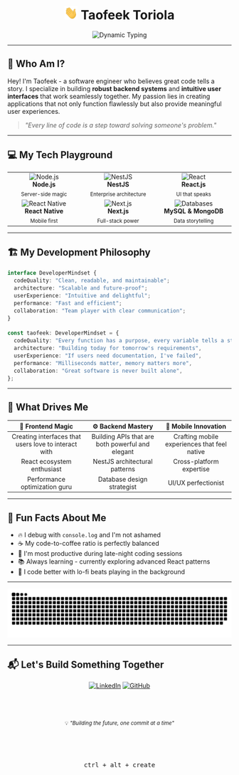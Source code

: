 <div align="center">
  <h1>
    <img src="https://raw.githubusercontent.com/ABSphreak/ABSphreak/master/gifs/Hi.gif" width="30px" height="30px"> 
    Taofeek Toriola
  </h1>
  
  <img src="https://readme-typing-svg.herokuapp.com?font=Roboto+Slab&weight=600&size=28&duration=4000&pause=800&color=FF6B35&center=true&vCenter=true&width=800&lines=Full-Stack+Engineer+%7C+Problem+Solver;Crafting+Digital+Experiences;Node.js+%E2%9D%A4%EF%B8%8F+React+%E2%9D%A4%EF%B8%8F+Mobile" alt="Dynamic Typing" />
</div>

---

## 🎯 Who Am I?

Hey! I'm Taofeek - a software engineer who believes great code tells a story. I specialize in building **robust backend systems** and **intuitive user interfaces** that work seamlessly together. My passion lies in creating applications that not only function flawlessly but also provide meaningful user experiences.

> _"Every line of code is a step toward solving someone's problem."_

---

## 💻 My Tech Playground

<table align="center">
  <tr>
    <td align="center" width="200px">
      <img src="https://skillicons.dev/icons?i=nodejs" width="60" height="60" alt="Node.js"/>
      <br><strong>Node.js</strong>
      <br><sub>Server-side magic</sub>
    </td>
    <td align="center" width="200px">
      <img src="https://skillicons.dev/icons?i=nestjs" width="60" height="60" alt="NestJS"/>
      <br><strong>NestJS</strong>
      <br><sub>Enterprise architecture</sub>
    </td>
    <td align="center" width="200px">
      <img src="https://skillicons.dev/icons?i=react" width="60" height="60" alt="React"/>
      <br><strong>React.js</strong>
      <br><sub>UI that speaks</sub>
    </td>
  </tr>
  <tr>
    <td align="center" width="200px">
      <img src="https://skillicons.dev/icons?i=react" width="60" height="60" alt="React Native"/>
      <br><strong>React Native</strong>
      <br><sub>Mobile first</sub>
    </td>
    <td align="center" width="200px">
      <img src="https://skillicons.dev/icons?i=nextjs" width="60" height="60" alt="Next.js"/>
      <br><strong>Next.js</strong>
      <br><sub>Full-stack power</sub>
    </td>
    <td align="center" width="200px">
      <img src="https://skillicons.dev/icons?i=mysql,mongodb" width="60" height="60" alt="Databases"/>
      <br><strong>MySQL & MongoDB</strong>
      <br><sub>Data storytelling</sub>
    </td>
  </tr>
</table>

---

## 🏗️ My Development Philosophy

```typescript
interface DeveloperMindset {
  codeQuality: "Clean, readable, and maintainable";
  architecture: "Scalable and future-proof";
  userExperience: "Intuitive and delightful";
  performance: "Fast and efficient";
  collaboration: "Team player with clear communication";
}

const taofeek: DeveloperMindset = {
  codeQuality: "Every function has a purpose, every variable tells a story",
  architecture: "Building today for tomorrow's requirements",
  userExperience: "If users need documentation, I've failed",
  performance: "Milliseconds matter, memory matters more",
  collaboration: "Great software is never built alone",
};
```

---

## 🚀 What Drives Me

<div align="center">
  
  | 🎨 **Frontend Magic** | ⚙️ **Backend Mastery** | 📱 **Mobile Innovation** |
  |:---:|:---:|:---:|
  | Creating interfaces that users love to interact with | Building APIs that are both powerful and elegant | Crafting mobile experiences that feel native |
  | React ecosystem enthusiast | NestJS architectural patterns | Cross-platform expertise |
  | Performance optimization guru | Database design strategist | UI/UX perfectionist |

</div>

---

## 🌟 Fun Facts About Me

- 🔥 I debug with `console.log` and I'm not ashamed
- ☕ My code-to-coffee ratio is perfectly balanced
- 🌙 I'm most productive during late-night coding sessions
- 📚 Always learning - currently exploring advanced React patterns
- 🎵 I code better with lo-fi beats playing in the background

---

<div align="center">
  <img src="https://raw.githubusercontent.com/platane/snk/output/github-contribution-grid-snake-dark.svg" alt="Snake Animation" />
</div>

---

## 📬 Let's Build Something Together

<div align="center">
  
  [![LinkedIn](https://img.shields.io/badge/LinkedIn-%230A66C2.svg?style=for-the-badge&logo=linkedin&logoColor=white&color=FF6B35)](https://www.linkedin.com/in/taofeek-toriola/)
  [![GitHub](https://img.shields.io/badge/GitHub-%23181717.svg?style=for-the-badge&logo=github&logoColor=white&color=FF6B35)](https://github.com/Almuwafaq)
  
  
  <br><br>
  
  <sub>💡 <em>"Building the future, one commit at a time"</em></sub>
  
  <br><br>
  
  <div style="display: inline-block; animation: pulse 2s infinite;">
    <kbd> <br> ctrl + alt + create <br> </kbd>
  </div>
  
</div>
